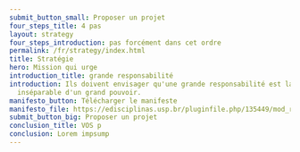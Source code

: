 ```yaml
---
submit_button_small: Proposer un projet
four_steps_title: 4 pas
layout: strategy
four_steps_introduction: pas forcément dans cet ordre
permalink: /fr/strategy/index.html
title: Stratégie
hero: Mission qui urge
introduction_title: grande responsabilité
introduction: Ils doivent envisager qu'une grande responsabilité est la suite
  inséparable d'un grand pouvoir.
manifesto_button: Télécharger le manifeste
manifesto_file: https://edisciplinas.usp.br/pluginfile.php/135449/mod_resource/content/1/Manifeste%20du%20surr%C3%A9alisme.pdf
submit_button_big: Proposer un projet
conclusion_title: VOS p
conclusion: Lorem impsump
---
```

